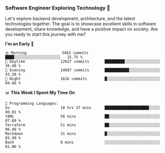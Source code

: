 ### Software Engineer Exploring Technology 🚀 

Let's explore backend development, architecture, and the latest technologies together. The goal is to showcase excellent skills in software development, share knowledge, and have a positive impact on society. Are you ready to start this journey with me?

<!--START_SECTION:waka-->
**I'm an Early 🐤** 

```text
🌞 Morning                5463 commits        ████░░░░░░░░░░░░░░░░░░░░░   15.75 % 
🌆 Daytime                12627 commits       █████████░░░░░░░░░░░░░░░░   36.40 % 
🌃 Evening                14987 commits       ███████████░░░░░░░░░░░░░░   43.20 % 
🌙 Night                  1616 commits        █░░░░░░░░░░░░░░░░░░░░░░░░   04.66 % 
```


📊 **This Week I Spent My Time On** 

```text
💬 Programming Languages: 
Go                       10 hrs 37 mins      ████████████████████░░░░░   80.01 % 
YAML                     56 mins             ██░░░░░░░░░░░░░░░░░░░░░░░   07.09 % 
Terraform                51 mins             ██░░░░░░░░░░░░░░░░░░░░░░░   06.40 % 
Markdown                 31 mins             █░░░░░░░░░░░░░░░░░░░░░░░░   03.99 % 
Bash                     8 mins              ░░░░░░░░░░░░░░░░░░░░░░░░░   01.06 % 
```


<!--END_SECTION:waka-->
